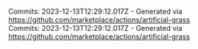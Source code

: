 Commits: 2023-12-13T12:29:12.017Z - Generated via https://github.com/marketplace/actions/artificial-grass
<br>
Commits: 2023-12-13T12:29:12.017Z - Generated via https://github.com/marketplace/actions/artificial-grass
<br>
